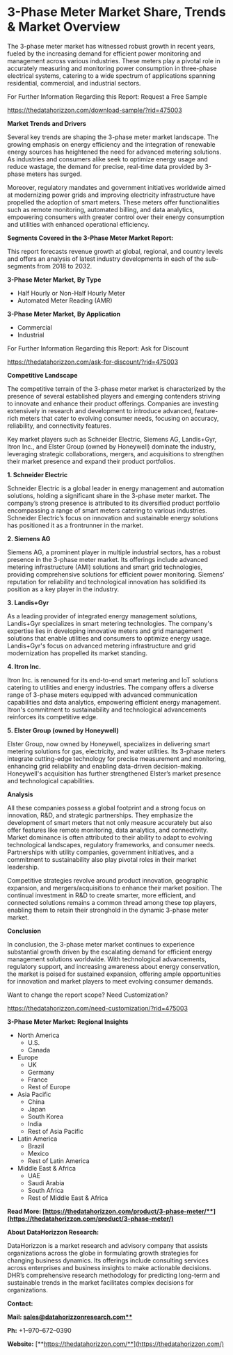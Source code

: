 ﻿# **3-Phase Meter Market Share, Trends & Market Overview**

The 3-phase meter market has witnessed robust growth in recent years, fueled by the increasing demand for efficient power monitoring and management across various industries. These meters play a pivotal role in accurately measuring and monitoring power consumption in three-phase electrical systems, catering to a wide spectrum of applications spanning residential, commercial, and industrial sectors.

For Further Information Regarding this Report: Request a Free Sample

<https://thedatahorizzon.com/download-sample/?rid=475003>

**Market Trends and Drivers**

Several key trends are shaping the 3-phase meter market landscape. The growing emphasis on energy efficiency and the integration of renewable energy sources has heightened the need for advanced metering solutions. As industries and consumers alike seek to optimize energy usage and reduce wastage, the demand for precise, real-time data provided by 3-phase meters has surged.

Moreover, regulatory mandates and government initiatives worldwide aimed at modernizing power grids and improving electricity infrastructure have propelled the adoption of smart meters. These meters offer functionalities such as remote monitoring, automated billing, and data analytics, empowering consumers with greater control over their energy consumption and utilities with enhanced operational efficiency.

**Segments Covered in the 3-Phase Meter Market Report:**

This report forecasts revenue growth at global, regional, and country levels and offers an analysis of latest industry developments in each of the sub-segments from 2018 to 2032.

**3-Phase Meter Market, By Type**

- Half Hourly or Non-Half Hourly Meter
- Automated Meter Reading (AMR)

**3-Phase Meter Market, By Application**

- Commercial
- Industrial

For Further Information Regarding this Report: Ask for Discount

<https://thedatahorizzon.com/ask-for-discount/?rid=475003>

**Competitive Landscape**

The competitive terrain of the 3-phase meter market is characterized by the presence of several established players and emerging contenders striving to innovate and enhance their product offerings. Companies are investing extensively in research and development to introduce advanced, feature-rich meters that cater to evolving consumer needs, focusing on accuracy, reliability, and connectivity features.

Key market players such as Schneider Electric, Siemens AG, Landis+Gyr, Itron Inc., and Elster Group (owned by Honeywell) dominate the industry, leveraging strategic collaborations, mergers, and acquisitions to strengthen their market presence and expand their product portfolios.

**1. Schneider Electric**

Schneider Electric is a global leader in energy management and automation solutions, holding a significant share in the 3-phase meter market. The company’s strong presence is attributed to its diversified product portfolio encompassing a range of smart meters catering to various industries. Schneider Electric’s focus on innovation and sustainable energy solutions has positioned it as a frontrunner in the market.

**2. Siemens AG**

Siemens AG, a prominent player in multiple industrial sectors, has a robust presence in the 3-phase meter market. Its offerings include advanced metering infrastructure (AMI) solutions and smart grid technologies, providing comprehensive solutions for efficient power monitoring. Siemens' reputation for reliability and technological innovation has solidified its position as a key player in the industry.

**3. Landis+Gyr**

As a leading provider of integrated energy management solutions, Landis+Gyr specializes in smart metering technologies. The company's expertise lies in developing innovative meters and grid management solutions that enable utilities and consumers to optimize energy usage. Landis+Gyr's focus on advanced metering infrastructure and grid modernization has propelled its market standing.

**4. Itron Inc.**

Itron Inc. is renowned for its end-to-end smart metering and IoT solutions catering to utilities and energy industries. The company offers a diverse range of 3-phase meters equipped with advanced communication capabilities and data analytics, empowering efficient energy management. Itron's commitment to sustainability and technological advancements reinforces its competitive edge.

**5. Elster Group (owned by Honeywell)**

Elster Group, now owned by Honeywell, specializes in delivering smart metering solutions for gas, electricity, and water utilities. Its 3-phase meters integrate cutting-edge technology for precise measurement and monitoring, enhancing grid reliability and enabling data-driven decision-making. Honeywell's acquisition has further strengthened Elster’s market presence and technological capabilities.

**Analysis**

All these companies possess a global footprint and a strong focus on innovation, R&D, and strategic partnerships. They emphasize the development of smart meters that not only measure accurately but also offer features like remote monitoring, data analytics, and connectivity. Market dominance is often attributed to their ability to adapt to evolving technological landscapes, regulatory frameworks, and consumer needs. Partnerships with utility companies, government initiatives, and a commitment to sustainability also play pivotal roles in their market leadership.

Competitive strategies revolve around product innovation, geographic expansion, and mergers/acquisitions to enhance their market position. The continual investment in R&D to create smarter, more efficient, and connected solutions remains a common thread among these top players, enabling them to retain their stronghold in the dynamic 3-phase meter market.

**Conclusion**

In conclusion, the 3-phase meter market continues to experience substantial growth driven by the escalating demand for efficient energy management solutions worldwide. With technological advancements, regulatory support, and increasing awareness about energy conservation, the market is poised for sustained expansion, offering ample opportunities for innovation and market players to meet evolving consumer demands.

Want to change the report scope? Need Customization?

<https://thedatahorizzon.com/need-customization/?rid=475003>



**3-Phase Meter Market: Regional Insights**

- North America
  - U.S.
  - Canada
- Europe
  - UK
  - Germany
  - France
  - Rest of Europe
- Asia Pacific
  - China
  - Japan
  - South Korea
  - India
  - Rest of Asia Pacific
- Latin America
  - Brazil
  - Mexico
  - Rest of Latin America
- Middle East & Africa
  - UAE
  - Saudi Arabia
  - South Africa
  - Rest of Middle East & Africa

**Read More: [https://thedatahorizzon.com/product/3-phase-meter/**](https://thedatahorizzon.com/product/3-phase-meter/)**

**About DataHorizzon Research:**

DataHorizzon is a market research and advisory company that assists organizations across the globe in formulating growth strategies for changing business dynamics. Its offerings include consulting services across enterprises and business insights to make actionable decisions. DHR’s comprehensive research methodology for predicting long-term and sustainable trends in the market facilitates complex decisions for organizations.

**Contact:**

**Mail: [sales@datahorizzonresearch.com**](mailto:sales@datahorizzonresearch.com)**

**Ph:** +1–970–672–0390

**Website:** [**https://thedatahorizzon.com/**](https://thedatahorizzon.com/)

